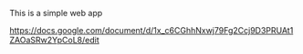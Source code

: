 This is a simple web app

https://docs.google.com/document/d/1x_c6CGhhNxwj79Fg2Ccj9D3PRUAt1ZAOaSRw2YpCoL8/edit